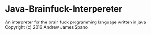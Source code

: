 # Java-Brainfuck-Interpereter
An interpreter for the brain fuck programming language written in java
Copyright (c) 2016 Andrew James Spano
